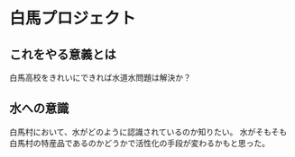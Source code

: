 # 白馬プロジェクト
## これをやる意義とは

白馬高校をきれいにできれば水道水問題は解決か？
## 水への意識
白馬村において、水がどのように認識されているのか知りたい。
水がそもそも白馬村の特産品であるのかどうかで活性化の手段が変わるかもと思った。
